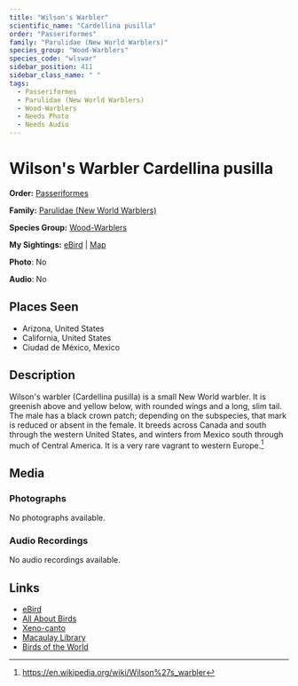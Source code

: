 ```yaml
---
title: "Wilson's Warbler"
scientific_name: "Cardellina pusilla"
order: "Passeriformes"
family: "Parulidae (New World Warblers)"
species_group: "Wood-Warblers"
species_code: "wlswar"
sidebar_position: 411
sidebar_class_name: " "
tags: 
  - Passeriformes
  - Parulidae (New World Warblers)
  - Wood-Warblers
  - Needs Photo
  - Needs Audio
---
```


# Wilson's Warbler <span className='sci_name'>Cardellina pusilla</span>

**Order:** [Passeriformes](/tags/passeriformes)

**Family:** [Parulidae (New World Warblers)](/tags/parulidae-new-world-warblers)

**Species Group:** [Wood-Warblers](/tags/wood-warblers)

**My Sightings:** [eBird](https://ebird.org/lifelist?r=world&time=life&spp=wlswar) | [Map](/map?species_code=wlswar)

**Photo**: No 

**Audio**: No

## Places Seen

* Arizona, United States
* California, United States
* Ciudad de México, Mexico

## Description
Wilson's warbler (Cardellina pusilla) is a small New World warbler. It is greenish above and yellow below, with rounded wings and a long, slim tail. The male has a black crown patch; depending on the subspecies, that mark is reduced or absent in the female. It breeds across Canada and south through the western United States, and winters from Mexico south through much of Central America. It is a very rare vagrant to western Europe.[^1]

[^1]: https://en.wikipedia.org/wiki/Wilson%27s_warbler

## Media
### Photographs
No photographs available.

### Audio Recordings
No audio recordings available.

## Links
* [eBird](https://ebird.org/species/wlswar) 
* [All About Birds](https://www.allaboutbirds.org/guide/wlswar) 
* [Xeno-canto](https://www.xeno-canto.org/species/cardellina-pusilla) 
* [Macaulay Library](https://search.macaulaylibrary.org/catalog?taxonCode=wlswar&sort=rating_rank_desc)
* [Birds of the World](https://birdsoftheworld.org/bow/species/wlswar)
